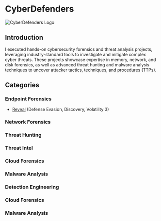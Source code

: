 # CyberDefenders
![CyberDefenders Logo](https://encrypted-tbn0.gstatic.com/images?q=tbn:ANd9GcTVoD0bSVIPtWsBss2pZ8CMFHwFMuwwPRybgw&s)

## Introduction

I executed hands-on cybersecurity forensics and threat analysis projects, leveraging industry-standard tools to investigate and mitigate complex cyber threats. These projects showcase expertise in memory, network, and disk forensics, as well as advanced threat hunting and malware analysis techniques to uncover attacker tactics, techniques, and procedures (TTPs).

## Categories
### Endpoint Forensics
- [Reveal](https://github.com/jcongmon/htb/blob/main/starting-point/tier0/meow/README.md) (Defense Evasion, Discovery, Volatility 3)

### Network Forensics
### Threat Hunting
### Threat Intel
### Cloud Forensics
### Malware Analysis
### Detection Engineering
### Cloud Forensics
### Malware Analysis

